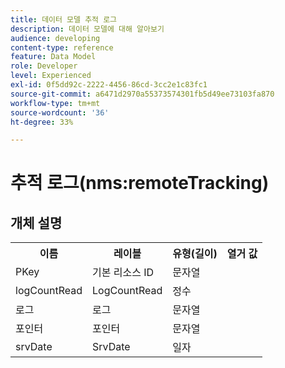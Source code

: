 ```yaml
---
title: 데이터 모델 추적 로그
description: 데이터 모델에 대해 알아보기
audience: developing
content-type: reference
feature: Data Model
role: Developer
level: Experienced
exl-id: 0f5dd92c-2222-4456-86cd-3cc2e1c83fc1
source-git-commit: a6471d2970a55373574301fb5d49ee73103fa870
workflow-type: tm+mt
source-wordcount: '36'
ht-degree: 33%

---
```


# 추적 로그(nms:remoteTracking)

## 개체 설명

<table>
               <tr>
                  <th>이름</th>
                  <th>레이블</th>
                  <th>유형(길이)</th>
                  <th>열거 값</th>
               </tr>
               <tr>
                  <td>PKey</td>
                  <td>기본 리소스 ID</td>
                  <td>문자열 </td>
                  <td> </td>
               </tr>
               <tr>
                  <td>logCountRead</td>
                  <td>LogCountRead</td>
                  <td>정수 </td>
                  <td> </td>
               </tr>
               <tr>
                  <td>로그</td>
                  <td>로그</td>
                  <td>문자열 </td>
                  <td> </td>
               </tr>
               <tr>
                  <td>포인터</td>
                  <td>포인터</td>
                  <td>문자열 </td>
                  <td> </td>
               </tr>
               <tr>
                  <td>srvDate</td>
                  <td>SrvDate</td>
                  <td>일자 </td>
                  <td> </td>
               </tr>
            </table>
